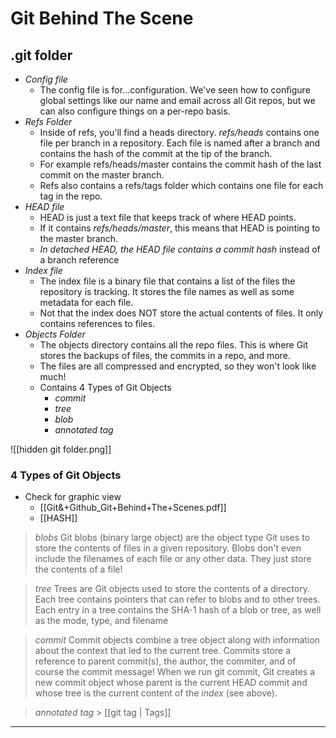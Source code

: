 # Git Behind The Scene

## .git folder

- _Config file_
  - The config file is for...configuration. We've seen how to configure global settings like our name and email across all Git repos, but we can also configure things on a per-repo basis.
- _Refs Folder_
  - Inside of refs, you'll find a heads directory. _refs/heads_ contains one file per branch in a repository. Each file is named after a branch and contains the hash of the commit at the tip of the branch.
  - For example refs/heads/master contains the commit hash of the last commit on the master branch.
  - Refs also contains a refs/tags folder which contains one file for each tag in the repo.
- _HEAD file_
  - HEAD is just a text file that keeps track of where HEAD points.
  - If it contains _refs/heads/master_, this means that HEAD is pointing to the master branch.
  - _In detached HEAD, the HEAD file contains a commit hash_ instead of a branch reference
- _Index file_
  - The index file is a binary file that contains a list of the files the repository is tracking. It stores the file names as well as some metadata for each file.
  - Not that the index does NOT store the actual contents of files. It only contains references to files.
- _Objects Folder_
  - The objects directory contains all the repo files. This is where Git stores the backups of files, the commits in a repo, and more.
  - The files are all compressed and encrypted, so they won't look like much!
  - Contains 4 Types of Git Objects
    - _commit_
    - _tree_
    - _blob_
    - _annotated tag_

![[hidden git folder.png]]

### 4 Types of Git Objects

- Check for graphic view
  - [[Git&+Github_Git+Behind+The+Scenes.pdf]]
  - [[HASH]]

> _blobs_
> Git blobs (binary large object) are the object type Git uses to store the contents of files in a given repository. Blobs don't even include the filenames of each file or any other data. They just store the contents of a file!

> _tree_
> Trees are Git objects used to store the contents of a directory. Each tree contains pointers that can refer to blobs and to other trees.
> Each entry in a tree contains the SHA-1 hash of a blob or tree, as well as the mode, type, and filename

> _commit_
> Commit objects combine a tree object along with information about the context that led to the current tree. Commits store a reference to parent commit(s), the author, the commiter, and of course the commit message!
> When we run git commit, Git creates a new commit object whose parent is the current HEAD commit and whose tree is the current content of the _index_ (see above).

> _annotated tag_ > [[git tag | Tags]]

---

